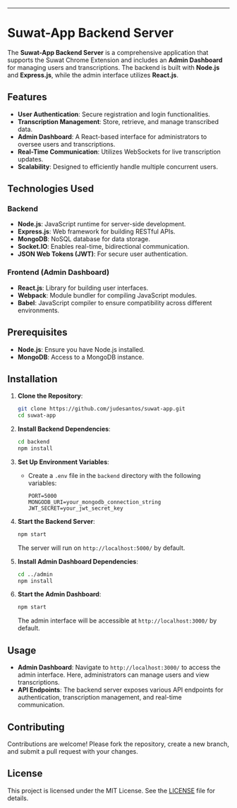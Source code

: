 ---

# Suwat-App Backend Server

The **Suwat-App Backend Server** is a comprehensive application that supports the Suwat Chrome Extension and includes an **Admin Dashboard** for managing users and transcriptions. The backend is built with **Node.js** and **Express.js**, while the admin interface utilizes **React.js**.

## Features

- **User Authentication**: Secure registration and login functionalities.
- **Transcription Management**: Store, retrieve, and manage transcribed data.
- **Admin Dashboard**: A React-based interface for administrators to oversee users and transcriptions.
- **Real-Time Communication**: Utilizes WebSockets for live transcription updates.
- **Scalability**: Designed to efficiently handle multiple concurrent users.

## Technologies Used

### Backend

- **Node.js**: JavaScript runtime for server-side development.
- **Express.js**: Web framework for building RESTful APIs.
- **MongoDB**: NoSQL database for data storage.
- **Socket.IO**: Enables real-time, bidirectional communication.
- **JSON Web Tokens (JWT)**: For secure user authentication.

### Frontend (Admin Dashboard)

- **React.js**: Library for building user interfaces.
- **Webpack**: Module bundler for compiling JavaScript modules.
- **Babel**: JavaScript compiler to ensure compatibility across different environments.

## Prerequisites

- **Node.js**: Ensure you have Node.js installed.
- **MongoDB**: Access to a MongoDB instance.

## Installation

1. **Clone the Repository**:
   ```bash
   git clone https://github.com/judesantos/suwat-app.git
   cd suwat-app
   ```

2. **Install Backend Dependencies**:
   ```bash
   cd backend
   npm install
   ```

3. **Set Up Environment Variables**:
   - Create a `.env` file in the `backend` directory with the following variables:
     ```
     PORT=5000
     MONGODB_URI=your_mongodb_connection_string
     JWT_SECRET=your_jwt_secret_key
     ```

4. **Start the Backend Server**:
   ```bash
   npm start
   ```
   The server will run on `http://localhost:5000/` by default.

5. **Install Admin Dashboard Dependencies**:
   ```bash
   cd ../admin
   npm install
   ```

6. **Start the Admin Dashboard**:
   ```bash
   npm start
   ```
   The admin interface will be accessible at `http://localhost:3000/` by default.

## Usage

- **Admin Dashboard**: Navigate to `http://localhost:3000/` to access the admin interface. Here, administrators can manage users and view transcriptions.
- **API Endpoints**: The backend server exposes various API endpoints for authentication, transcription management, and real-time communication.

## Contributing

Contributions are welcome! Please fork the repository, create a new branch, and submit a pull request with your changes.

## License

This project is licensed under the MIT License. See the [LICENSE](./LICENSE) file for details.

